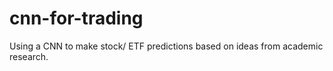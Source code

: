 # cnn-for-trading
 Using a CNN to make stock/ ETF predictions based on ideas from academic research.
